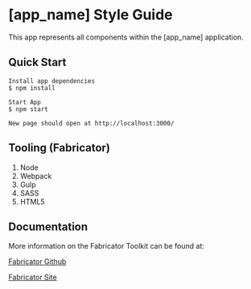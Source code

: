 # [app_name] Style Guide

This app represents all components within the [app_name] application.


## Quick Start

```shell
Install app dependencies
$ npm install

Start App
$ npm start

New page should open at http://localhost:3000/
```

## Tooling (Fabricator)
1. Node
2. Webpack
3. Gulp
4. SASS
5. HTML5

## Documentation

More information on the Fabricator Toolkit can be found at:

[Fabricator Github](https://github.com/fbrctr/fabricator)

[Fabricator Site](http://fbrctr.github.io/)
